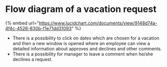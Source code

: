 # Flow diagram of a vacation request

{% embed url="https://www.lucidchart.com/documents/view/9148d74a-4f4c-4526-830b-f1e71dd31093" %}



* There is a possibility to click on dates which are chosen for a vacation and then a new window is opened where an employee can view a detailed information about approves and declines and other comments.
* There is a possibility for manager to leave a comment when he/she declines a request.

